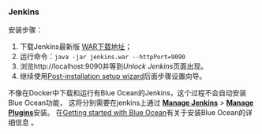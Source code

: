 ### Jenkins

安装步骤：

1. 下载Jenkins最新版 [WAR下载地址](http://mirrors.jenkins.io/war-stable/latest/jenkins.war)；
2. 运行命令：`java -jar jenkins.war --httpPort=9090`
3. 浏览http://localhost:9090并等到*Unlock Jenkins*页面出现。
4. 继续使用[Post-installation setup wizard](https://www.jenkins.io/zh/doc/book/installing/#setup-wizard)后面步骤设置向导。

不像在Docker中下载和运行有Blue Ocean的Jenkins，这个过程不会自动安装Blue Ocean功能， 这将分别需要在jenkins上通过 [**Manage Jenkins**](https://www.jenkins.io/zh/doc/book/managing) > [**Manage Plugins**](https://www.jenkins.io/zh/doc/book/managing/plugins/)安装。 在[Getting started with Blue Ocean](https://www.jenkins.io/zh/doc/book/blueocean/getting-started/)有关于安装Blue Ocean的详细信息 。


